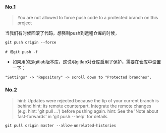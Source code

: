 ### No.1

> You are not allowed to force push code to a protected branch on this project

当我们有时候回滚了代码，想强制push到远程仓库的时候，

```
git push origin --force

# 或git push -f
```

* 如果用的是gitlab版本库，这说明gitlab对仓库启用了保护，需要在仓库中设置一下：

`"Settings" -> "Repository" -> scroll down to "Protected branches".`

### No.2

> hint: Updates were rejected because the tip of your current branch is behind
hint: its remote counterpart. Integrate the remote changes (e.g.
hint: 'git pull ...') before pushing again.
hint: See the 'Note about fast-forwards' in 'git push --help' for details.

```
git pull origin master --allow-unrelated-histories
```
